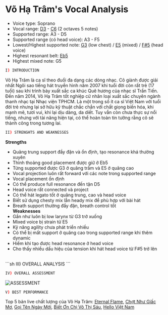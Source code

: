 # Võ Hạ Trâm's Vocal Analysis
* Voice type: Soprano
* Vocal range: [D3](https://youtu.be/pyUokg-fqFo?t=26) - [C6](https://youtu.be/C8F9fyEnqM8?t=201) (2 octaves 5 notes)
* Supported range: A3 - D5
* Supported range (có head voice): A3 - F5
* Lowest/Highest supported note: [G3](https://youtu.be/o0ETrdzy4Eo?t=56) (low chest) / [E5](https://youtu.be/cDa7Vqfvpvg?t=196) (mixed) / [F#5](https://youtu.be/ubF51XAoFc0?t=257) (head voice)
* Highest resonant belt: [Eb5](https://youtu.be/sINVMi0hBa8?t=206)
* Highest mixed note: G5
```sh
I) INTRODUCTION
```
   Võ Hạ Trâm là ca sĩ theo đuổi đa dạng các dòng nhạc. Cô giành được giải nhất Ngôi sao tiếng hát truyền hình năm 2007 khi tuổi đời còn rất trẻ (17 tuổi) sau khi trình bày xuất sắc ca khúc Quê hương của nhạc sĩ Trần Tiến. 
Đến năm 2014, Võ Hạ Trâm tốt nghiệp cử nhân loại xuất sắc chuyên ngành thanh nhạc tại Nhạc viện TPHCM. Là một trong số ít ca sĩ Việt Nam với tuổi đời trẻ nhưng lại sở hữu kỹ thuật chắc chắn với chất giọng biến hóa, khi mạnh mẽ, tươi vui, khi lại dịu dàng, da diết. 
Tuy vẫn còn chưa thực sự nổi tiếng, nhưng với tài năng hiện tại, có thể hoàn toàn tin tưởng rằng cô sẽ thành công trong tương lai.
```sh
II) STRENGHTS AND WEAKNESSES
```
__Strengths__
* Quãng trung support đầy đặn và ổn định, tạo resonance khá thường xuyên
* Thỉnh thoảng good placement được giữ ở Eb5
* Từng supported được G3 ở quãng trầm và E5 ở quãng cao
* Vocal projection luôn rất forward với các note trong supported range
* Vocal placement ổn định
* Có thể produce full resonance đến tận D5
* Head voice rất connected và project
* Có thể hát legato tốt ở quãng trung, cao và head voice
* Biết sử dụng chesty mix lẫn heady mix để phù hợp với bài hát
* Breath support thường đầy đặn, breath control tốt<br>
__Weaknesses__
* Gần như luôn bị low larynx từ G3 trở xuống
* Mixed voice bị strain từ E5
* Kỹ năng agility chưa phát triển nhiều
* Có thể bị mất support ở quãng cao trong supported range khi thêm dynamic
* Hiếm khi tạo được head resonance ở head voice
* Cho thấy nhiều dấu hiệu của tension khi hát head voice từ F#5 trở lên
<br>
```sh
III) OVERALL ANALYSIS
```

```sh
IV) OVERALL ASSESSMENT
```
![ASSESSMENT](https://1.bp.blogspot.com/-0xX2IkuWFiM/Whgr8aGXwwI/AAAAAAAADO8/HhVf0RQR5iMoPXi5rWMZGrmr5EOccUiLgCLcBGAs/s1600/Vo%2BHa%2BTram.png "Rank B-")
```sh
V) BEST PERFORMANCE
```
Top 5 bản live chất lượng của Võ Hạ Trâm:
[Eternal Flame](https://youtu.be/3ZhGdCwAEnM),
[Chợt Như Giấc Mơ](https://www.youtube.com/watch?v=VKSFGxVljak),
[Gọi Tên Ngày Mới](https://www.youtube.com/watch?v=9Ss4ShWSaDA),
[Biết Ơn Chị Võ Thị Sáu](https://www.youtube.com/watch?v=cDa7Vqfvpvg),
[Hello Việt Nam](https://www.youtube.com/watch?v=GjueRz9cL8A)